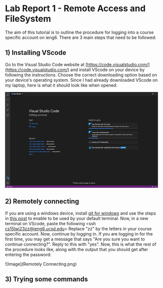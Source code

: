 # Lab Report 1 - Remote Access and FileSystem
The aim of this tutorial is to outline the procedure for logging into a course specific account on ieng6. There are 3 main steps that need to be followed:
## 1) Installing VScode
Go to the Visual Studio Code website at [https://code.visualstudio.com/](https://code.visualstudio.com/) and install VScode on your device by following the instructions. Choose the correct downloading option based on your device's operating system. Since I had already downloaded VScode on my laptop, here is what it should look like when opened:

![Image](VScode.png)
## 2) Remotely connecting
If you are using a windows device, install [git for windows](https://stackoverflow.com/questions/42606837/how-do-i-use-bash-on-windows-from-the-visual-studio-code-integrated-terminal/50527994#50527994) and use the steps in [this post](https://stackoverflow.com/questions/42606837/how-do-i-use-bash-on-windows-from-the-visual-studio-code-integrated-terminal/50527994#50527994) to enable <git bash> to be used by your default terminal.
Now, in a new terminal on VScode, paste the following <ssh cs15lwi23zz@ieng6.ucsd.edu> 
Replace "zz" by the letters in your course specific account. Now, continue by logging in. If you are logging in for the first time, you may get a message that says "Are you sure you want to continue connecting?". Reply to this with "yes". Now, this is what the rest of the procedure looks like, along with the output that you should get after entering the password:

![Image](Remotely Connecting.png)
## 3) Trying some commands
